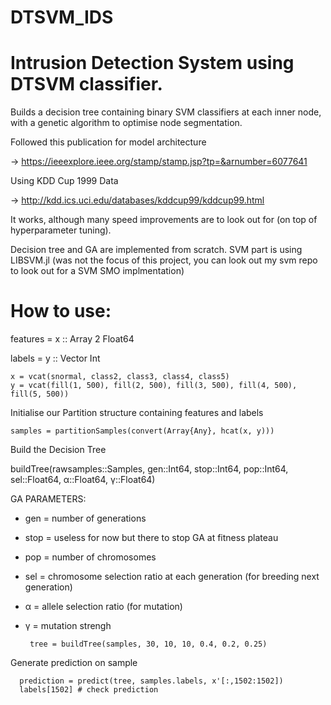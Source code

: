 # DTSVM_IDS

# Intrusion Detection System using DTSVM classifier.


Builds a decision tree containing binary SVM classifiers at each inner node, with a genetic algorithm to optimise node segmentation.

Followed this publication for model architecture

  -> https://ieeexplore.ieee.org/stamp/stamp.jsp?tp=&arnumber=6077641

Using KDD Cup 1999 Data

  -> http://kdd.ics.uci.edu/databases/kddcup99/kddcup99.html

It works, although many speed improvements are to look out for (on top of hyperparameter tuning).

Decision tree and GA are implemented from scratch.
SVM part is using LIBSVM.jl (was not the focus of this project, you can look out my svm repo to look out for a SVM SMO implmentation)

# How to use:

features = x :: Array 2 Float64

labels = y :: Vector Int

    x = vcat(snormal, class2, class3, class4, class5)
    y = vcat(fill(1, 500), fill(2, 500), fill(3, 500), fill(4, 500), fill(5, 500))
    
Initialise our Partition structure containing features and labels

    samples = partitionSamples(convert(Array{Any}, hcat(x, y)))
    
Build the Decision Tree

buildTree(rawsamples::Samples, gen::Int64, stop::Int64, pop::Int64, sel::Float64, α::Float64, γ::Float64)

  GA PARAMETERS:
  - gen = number of generations
  - stop = useless for now but there to stop GA at fitness plateau
  - pop = number of chromosomes
  - sel = chromosome selection ratio at each generation (for breeding next generation)
  - α = allele selection ratio (for mutation)
  - γ = mutation strengh
  
         tree = buildTree(samples, 30, 10, 10, 0.4, 0.2, 0.25)
      
Generate prediction on sample

      prediction = predict(tree, samples.labels, x'[:,1502:1502])
      labels[1502] # check prediction
